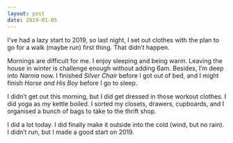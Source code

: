 ```yaml
---
layout: post
date: 2019-01-05
---
```


I’ve had a lazy start to 2019, so last night, I set out clothes with the plan to go for a walk (maybe run) first thing. That didn’t happen. 

Mornings are difficult for me. I enjoy sleeping and being warm. Leaving the house in winter is challenge enough without adding 6am. Besides, I’m deep into *Narnia* now. I finished *Silver Chair* before I got out of bed, and I might finish *Horse and His Boy* before I go to sleep. 

I didn’t get out this morning, but I did get dressed in those workout clothes. I did yoga as my kettle boiled. I sorted my closets, drawers, cupboards, and I organised a bunch of bags to take to the thrift shop. 

I did a lot today. I did finally make it outside into the cold (wind, but no rain). I didn’t run, but I made a good start on 2019. 
